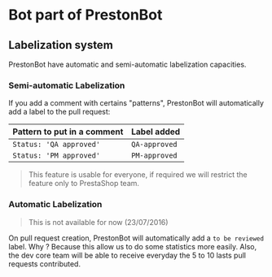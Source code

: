 # Bot part of PrestonBot

## Labelization system

PrestonBot have automatic and semi-automatic labelization capacities.

### Semi-automatic Labelization

If you add a comment with certains "patterns", PrestonBot will automatically 
add a label to the pull request:

| Pattern to put in a comment  | Label added
|------------------------------|----------------
| ``Status: 'QA approved'``    | ``QA-approved``
| ``Status: 'PM approved'``    | ``PM-approved``

> This feature is usable for everyone, if required we will restrict the feature
only to PrestaShop team.

### Automatic Labelization

> This is not available for now (23/07/2016)

On pull request creation, PrestonBot will automatically add a ``to be reviewed``
label. Why ? Because this allow us to do some statistics more easily. Also,
the dev core team will be able to receive everyday the 5 to 10 lasts pull requests
contributed.

